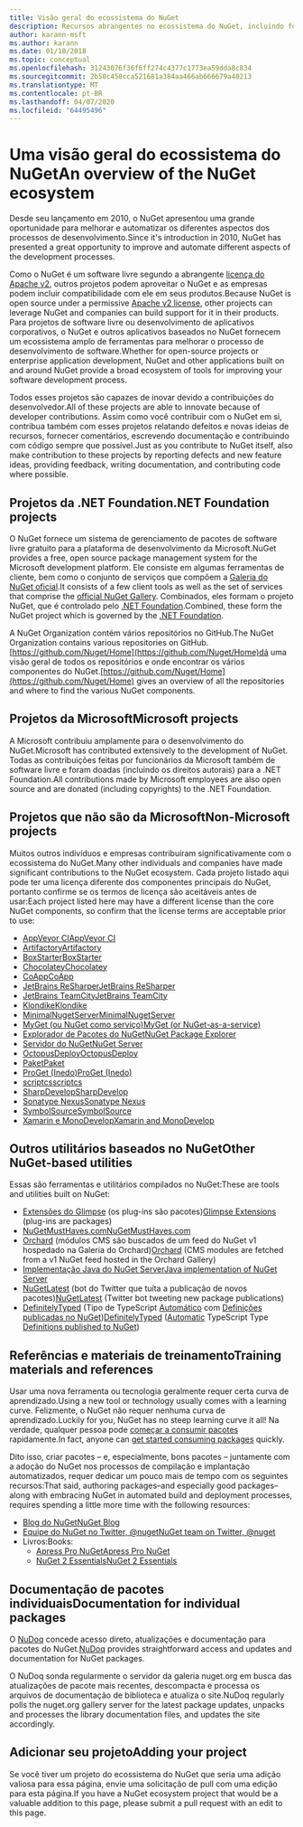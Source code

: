```yaml
---
title: Visão geral do ecossistema do NuGet
description: Recursos abrangentes no ecossistema do NuGet, incluindo fontes NuGet, projetos que não são do Microsoft NuGet, utilitários e materiais de treinamento.
author: karann-msft
ms.author: karann
ms.date: 01/18/2018
ms.topic: conceptual
ms.openlocfilehash: 31243076f36f6ff274c4377c1773ea59dda8c834
ms.sourcegitcommit: 2b50c450cca521681a384aa466ab666679a40213
ms.translationtype: MT
ms.contentlocale: pt-BR
ms.lasthandoff: 04/07/2020
ms.locfileid: "64495496"
---
```

# <a name="an-overview-of-the-nuget-ecosystem"></a><span data-ttu-id="8ac9d-103">Uma visão geral do ecossistema do NuGet</span><span class="sxs-lookup"><span data-stu-id="8ac9d-103">An overview of the NuGet ecosystem</span></span>

<span data-ttu-id="8ac9d-104">Desde seu lançamento em 2010, o NuGet apresentou uma grande oportunidade para melhorar e automatizar os diferentes aspectos dos processos de desenvolvimento.</span><span class="sxs-lookup"><span data-stu-id="8ac9d-104">Since it's introduction in 2010, NuGet has presented a great opportunity to improve and automate different aspects of the development processes.</span></span>

<span data-ttu-id="8ac9d-105">Como o NuGet é um software livre segundo a abrangente [licença do Apache v2](http://choosealicense.com/licenses/apache/), outros projetos podem aproveitar o NuGet e as empresas podem incluir compatibilidade com ele em seus produtos.</span><span class="sxs-lookup"><span data-stu-id="8ac9d-105">Because NuGet is open source under a permissive [Apache v2 license](http://choosealicense.com/licenses/apache/), other projects can leverage NuGet and companies can build support for it in their products.</span></span> <span data-ttu-id="8ac9d-106">Para projetos de software livre ou desenvolvimento de aplicativos corporativos, o NuGet e outros aplicativos baseados no NuGet fornecem um ecossistema amplo de ferramentas para melhorar o processo de desenvolvimento de software.</span><span class="sxs-lookup"><span data-stu-id="8ac9d-106">Whether for open-source projects or enterprise application development, NuGet and other applications built on and around NuGet provide a broad ecosystem of tools for improving your software development process.</span></span>

<span data-ttu-id="8ac9d-107">Todos esses projetos são capazes de inovar devido a contribuições do desenvolvedor.</span><span class="sxs-lookup"><span data-stu-id="8ac9d-107">All of these projects are able to innovate because of developer contributions.</span></span> <span data-ttu-id="8ac9d-108">Assim como você contribuir com o NuGet em si, contribua também com esses projetos relatando defeitos e novas ideias de recursos, fornecer comentários, escrevendo documentação e contribuindo com código sempre que possível.</span><span class="sxs-lookup"><span data-stu-id="8ac9d-108">Just as you contribute to NuGet itself, also make contribution to these projects by reporting defects and new feature ideas, providing feedback, writing documentation, and contributing code where possible.</span></span>

## <a name="net-foundation-projects"></a><span data-ttu-id="8ac9d-109">Projetos da .NET Foundation</span><span class="sxs-lookup"><span data-stu-id="8ac9d-109">.NET Foundation projects</span></span>

<span data-ttu-id="8ac9d-110">O NuGet fornece um sistema de gerenciamento de pacotes de software livre gratuito para a plataforma de desenvolvimento da Microsoft.</span><span class="sxs-lookup"><span data-stu-id="8ac9d-110">NuGet provides a free, open source package management system for the Microsoft development platform.</span></span> <span data-ttu-id="8ac9d-111">Ele consiste em algumas ferramentas de cliente, bem como o conjunto de serviços que compõem a [Galeria do NuGet oficial](http://www.nuget.org).</span><span class="sxs-lookup"><span data-stu-id="8ac9d-111">It consists of a few client tools as well as the set of services that comprise the [official NuGet Gallery](http://www.nuget.org).</span></span> <span data-ttu-id="8ac9d-112">Combinados, eles formam o projeto NuGet, que é controlado pelo [.NET Foundation](http://www.dotnetfoundation.org/).</span><span class="sxs-lookup"><span data-stu-id="8ac9d-112">Combined, these form the NuGet project which is governed by the [.NET Foundation](http://www.dotnetfoundation.org/).</span></span>

<span data-ttu-id="8ac9d-113">A NuGet Organization contém vários repositórios no GitHub.</span><span class="sxs-lookup"><span data-stu-id="8ac9d-113">The NuGet Organization contains various repositories on GitHub.</span></span> <span data-ttu-id="8ac9d-114">[https://github.com/Nuget/Home](https://github.com/Nuget/Home)dá uma visão geral de todos os repositórios e onde encontrar os vários componentes do NuGet.</span><span class="sxs-lookup"><span data-stu-id="8ac9d-114">[https://github.com/Nuget/Home](https://github.com/Nuget/Home) gives an overview of all the repositories and where to find the various NuGet components.</span></span>

## <a name="microsoft-projects"></a><span data-ttu-id="8ac9d-115">Projetos da Microsoft</span><span class="sxs-lookup"><span data-stu-id="8ac9d-115">Microsoft projects</span></span>

<span data-ttu-id="8ac9d-116">A Microsoft contribuiu amplamente para o desenvolvimento do NuGet.</span><span class="sxs-lookup"><span data-stu-id="8ac9d-116">Microsoft has contributed extensively to the development of NuGet.</span></span> <span data-ttu-id="8ac9d-117">Todas as contribuições feitas por funcionários da Microsoft também de software livre e foram doadas (incluindo os direitos autorais) para a .NET Foundation.</span><span class="sxs-lookup"><span data-stu-id="8ac9d-117">All contributions made by Microsoft employees are also open source and are donated (including copyrights) to the .NET Foundation.</span></span>

## <a name="non-microsoft-projects"></a><span data-ttu-id="8ac9d-118">Projetos que não são da Microsoft</span><span class="sxs-lookup"><span data-stu-id="8ac9d-118">Non-Microsoft projects</span></span>

<span data-ttu-id="8ac9d-119">Muitos outros indivíduos e empresas contribuíram significativamente com o ecossistema do NuGet.</span><span class="sxs-lookup"><span data-stu-id="8ac9d-119">Many other individuals and companies have made significant contributions to the NuGet ecosystem.</span></span> <span data-ttu-id="8ac9d-120">Cada projeto listado aqui pode ter uma licença diferente dos componentes principais do NuGet, portanto confirme se os termos de licença são aceitáveis antes de usar:</span><span class="sxs-lookup"><span data-stu-id="8ac9d-120">Each project listed here may have a different license than the core NuGet components, so confirm that the license terms are acceptable prior to use:</span></span>

- [<span data-ttu-id="8ac9d-121">AppVeyor CI</span><span class="sxs-lookup"><span data-stu-id="8ac9d-121">AppVeyor CI</span></span>](https://www.appveyor.com/)
- [<span data-ttu-id="8ac9d-122">Artifactory</span><span class="sxs-lookup"><span data-stu-id="8ac9d-122">Artifactory</span></span>](https://www.jfrog.com/artifactory/)
- [<span data-ttu-id="8ac9d-123">BoxStarter</span><span class="sxs-lookup"><span data-stu-id="8ac9d-123">BoxStarter</span></span>](http://boxstarter.org/)
- [<span data-ttu-id="8ac9d-124">Chocolatey</span><span class="sxs-lookup"><span data-stu-id="8ac9d-124">Chocolatey</span></span>](https://chocolatey.org/)
- [<span data-ttu-id="8ac9d-125">CoApp</span><span class="sxs-lookup"><span data-stu-id="8ac9d-125">CoApp</span></span>](http://coapp.org/)
- [<span data-ttu-id="8ac9d-126">JetBrains ReSharper</span><span class="sxs-lookup"><span data-stu-id="8ac9d-126">JetBrains ReSharper</span></span>](https://resharper-plugins.jetbrains.com/)
- [<span data-ttu-id="8ac9d-127">JetBrains TeamCity</span><span class="sxs-lookup"><span data-stu-id="8ac9d-127">JetBrains TeamCity</span></span>](https://www.jetbrains.com/teamcity/)
- [<span data-ttu-id="8ac9d-128">Klondike</span><span class="sxs-lookup"><span data-stu-id="8ac9d-128">Klondike</span></span>](https://github.com/themotleyfool/Klondike)
- [<span data-ttu-id="8ac9d-129">MinimalNugetServer</span><span class="sxs-lookup"><span data-stu-id="8ac9d-129">MinimalNugetServer</span></span>](https://github.com/TanukiSharp/MinimalNugetServer)
- [<span data-ttu-id="8ac9d-130">MyGet (ou NuGet como serviço)</span><span class="sxs-lookup"><span data-stu-id="8ac9d-130">MyGet (or NuGet-as-a-service)</span></span>](http://www.myget.org/)
- [<span data-ttu-id="8ac9d-131">Explorador de Pacotes do NuGet</span><span class="sxs-lookup"><span data-stu-id="8ac9d-131">NuGet Package Explorer</span></span>](https://github.com/NuGetPackageExplorer/NuGetPackageExplorer)
- [<span data-ttu-id="8ac9d-132">Servidor do NuGet</span><span class="sxs-lookup"><span data-stu-id="8ac9d-132">NuGet Server</span></span>](http://nugetserver.net/)
- [<span data-ttu-id="8ac9d-133">OctopusDeploy</span><span class="sxs-lookup"><span data-stu-id="8ac9d-133">OctopusDeploy</span></span>](https://octopus.com/)
- [<span data-ttu-id="8ac9d-134">Paket</span><span class="sxs-lookup"><span data-stu-id="8ac9d-134">Paket</span></span>](https://fsprojects.github.io/Paket/)
- [<span data-ttu-id="8ac9d-135">ProGet (Inedo)</span><span class="sxs-lookup"><span data-stu-id="8ac9d-135">ProGet (Inedo)</span></span>](http://inedo.com/proget)
- [<span data-ttu-id="8ac9d-136">scriptcs</span><span class="sxs-lookup"><span data-stu-id="8ac9d-136">scriptcs</span></span>](http://scriptcs.net/)
- [<span data-ttu-id="8ac9d-137">SharpDevelop</span><span class="sxs-lookup"><span data-stu-id="8ac9d-137">SharpDevelop</span></span>](http://community.sharpdevelop.net/blogs/mattward/archive/2011/01/23/NuGetSupportInSharpDevelop.aspx)
- [<span data-ttu-id="8ac9d-138">Sonatype Nexus</span><span class="sxs-lookup"><span data-stu-id="8ac9d-138">Sonatype Nexus</span></span>](http://www.sonatype.com/nexus-repository-sonatype)
- [<span data-ttu-id="8ac9d-139">SymbolSource</span><span class="sxs-lookup"><span data-stu-id="8ac9d-139">SymbolSource</span></span>](http://www.symbolsource.org/Public)
- [<span data-ttu-id="8ac9d-140">Xamarin e MonoDevelop</span><span class="sxs-lookup"><span data-stu-id="8ac9d-140">Xamarin and MonoDevelop</span></span>](https://github.com/mrward/monodevelop-nuget-addin)

## <a name="other-nuget-based-utilities"></a><span data-ttu-id="8ac9d-141">Outros utilitários baseados no NuGet</span><span class="sxs-lookup"><span data-stu-id="8ac9d-141">Other NuGet-based utilities</span></span>

<span data-ttu-id="8ac9d-142">Essas são ferramentas e utilitários compilados no NuGet:</span><span class="sxs-lookup"><span data-stu-id="8ac9d-142">These are tools and utilities built on NuGet:</span></span>

- <span data-ttu-id="8ac9d-143">[Extensões do Glimpse](http://getglimpse.com/Packages) (os plug-ins são pacotes)</span><span class="sxs-lookup"><span data-stu-id="8ac9d-143">[Glimpse Extensions](http://getglimpse.com/Packages) (plug-ins are packages)</span></span>
- [<span data-ttu-id="8ac9d-144">NuGetMustHaves.com</span><span class="sxs-lookup"><span data-stu-id="8ac9d-144">NuGetMustHaves.com</span></span>](http://nugetmusthaves.com/)
- <span data-ttu-id="8ac9d-145">[Orchard](http://www.orchardproject.net/) (módulos CMS são buscados de um feed do NuGet v1 hospedado na Galeria do Orchard)</span><span class="sxs-lookup"><span data-stu-id="8ac9d-145">[Orchard](http://www.orchardproject.net/) (CMS modules are fetched from a v1 NuGet feed hosted in the Orchard Gallery)</span></span>
- [<span data-ttu-id="8ac9d-146">Implementação Java do NuGet Server</span><span class="sxs-lookup"><span data-stu-id="8ac9d-146">Java implementation of NuGet Server</span></span>](http://jonnyzzz.com/blog/2012/03/07/nuget-server-in-pure-java/)
- <span data-ttu-id="8ac9d-147">[NuGetLatest](https://twitter.com/NuGetLatest) (bot do Twitter que tuíta a publicação de novos pacotes)</span><span class="sxs-lookup"><span data-stu-id="8ac9d-147">[NuGetLatest](https://twitter.com/NuGetLatest) (Twitter bot tweeting new package publications)</span></span>
- <span data-ttu-id="8ac9d-148">[DefinitelyTyped](http://definitelytyped.org/) (Tipo de TypeScript [Automático](https://github.com/DefinitelyTyped/NugetAutomation/) com [Definições publicadas no NuGet](http://www.nuget.org/packages?q=DefinitelyTyped))</span><span class="sxs-lookup"><span data-stu-id="8ac9d-148">[DefinitelyTyped](http://definitelytyped.org/) ([Automatic](https://github.com/DefinitelyTyped/NugetAutomation/) TypeScript Type [Definitions published to NuGet](http://www.nuget.org/packages?q=DefinitelyTyped))</span></span>

## <a name="training-materials-and-references"></a><span data-ttu-id="8ac9d-149">Referências e materiais de treinamento</span><span class="sxs-lookup"><span data-stu-id="8ac9d-149">Training materials and references</span></span>

<span data-ttu-id="8ac9d-150">Usar uma nova ferramenta ou tecnologia geralmente requer certa curva de aprendizado.</span><span class="sxs-lookup"><span data-stu-id="8ac9d-150">Using a new tool or technology usually comes with a learning curve.</span></span> <span data-ttu-id="8ac9d-151">Felizmente, o NuGet não requer nenhuma curva de aprendizado.</span><span class="sxs-lookup"><span data-stu-id="8ac9d-151">Luckily for you, NuGet has no steep learning curve it all!</span></span> <span data-ttu-id="8ac9d-152">Na verdade, qualquer pessoa pode [começar a consumir pacotes](../quickstart/use-a-package.md) rapidamente.</span><span class="sxs-lookup"><span data-stu-id="8ac9d-152">In fact, anyone can [get started consuming packages](../quickstart/use-a-package.md) quickly.</span></span>

<span data-ttu-id="8ac9d-153">Dito isso, criar pacotes – e, especialmente, bons pacotes – juntamente com a adoção do NuGet nos processos de compilação e implantação automatizados, requer dedicar um pouco mais de tempo com os seguintes recursos:</span><span class="sxs-lookup"><span data-stu-id="8ac9d-153">That said, authoring packages–and especially good packages–along with  embracing NuGet in automated build and deployment processes, requires spending a little more time with the following resources:</span></span>

- [<span data-ttu-id="8ac9d-154">Blog do NuGet</span><span class="sxs-lookup"><span data-stu-id="8ac9d-154">NuGet Blog</span></span>](http://blog.nuget.org/)
- [<span data-ttu-id="8ac9d-155">Equipe do NuGet no Twitter, @nuget</span><span class="sxs-lookup"><span data-stu-id="8ac9d-155">NuGet team on Twitter, @nuget</span></span>](http://twitter.com/nuget)
- <span data-ttu-id="8ac9d-156">Livros:</span><span class="sxs-lookup"><span data-stu-id="8ac9d-156">Books:</span></span>
  - [<span data-ttu-id="8ac9d-157">Apress Pro NuGet</span><span class="sxs-lookup"><span data-stu-id="8ac9d-157">Apress Pro NuGet</span></span>](http://bit.ly/ProNuGet)
  - [<span data-ttu-id="8ac9d-158">NuGet 2 Essentials</span><span class="sxs-lookup"><span data-stu-id="8ac9d-158">NuGet 2 Essentials</span></span>](http://www.amazon.com/NuGet-2-Essentials-Damir-Arh-ebook/dp/B00GTQD5M4)

## <a name="documentation-for-individual-packages"></a><span data-ttu-id="8ac9d-159">Documentação de pacotes individuais</span><span class="sxs-lookup"><span data-stu-id="8ac9d-159">Documentation for individual packages</span></span>

<span data-ttu-id="8ac9d-160">O [NuDoq](http://nudoq.org) concede acesso direto, atualizações e documentação para pacotes do NuGet.</span><span class="sxs-lookup"><span data-stu-id="8ac9d-160">[NuDoq](http://nudoq.org) provides straightforward access and updates and documentation for NuGet packages.</span></span>

<span data-ttu-id="8ac9d-161">O NuDoq sonda regularmente o servidor da galeria nuget.org em busca das atualizações de pacote mais recentes, descompacta e processa os arquivos de documentação de biblioteca e atualiza o site.</span><span class="sxs-lookup"><span data-stu-id="8ac9d-161">NuDoq regularly polls the nuget.org gallery server for the latest package updates, unpacks and processes the library documentation files, and updates the site accordingly.</span></span>

## <a name="adding-your-project"></a><span data-ttu-id="8ac9d-162">Adicionar seu projeto</span><span class="sxs-lookup"><span data-stu-id="8ac9d-162">Adding your project</span></span>

<span data-ttu-id="8ac9d-163">Se você tiver um projeto do ecossistema do NuGet que seria uma adição valiosa para essa página, envie uma solicitação de pull com uma edição para esta página.</span><span class="sxs-lookup"><span data-stu-id="8ac9d-163">If you have a NuGet ecosystem project that would be a valuable addition to this page, please  submit a pull request with an edit to this page.</span></span>
